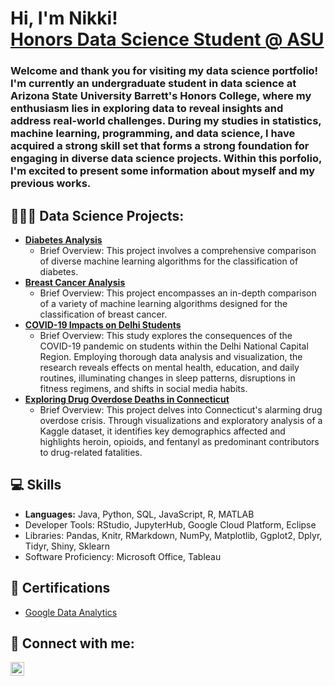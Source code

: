 <h1>Hi, I'm Nikki! <br/><a href="https://www.linkedin.com/in/nikki-la/">Honors Data Science Student @ ASU</a></h1>
<h3>Welcome and thank you for visiting my data science portfolio! I'm currently an undergraduate student in data science at Arizona State University Barrett's Honors College, where my enthusiasm lies in exploring data to reveal insights and address real-world challenges. During my studies in statistics, machine learning, programming, and data science, I have acquired a strong skill set that forms a strong foundation for engaging in diverse data science projects. Within this porfolio, I'm excited to present some information about myself and my previous works.</h3>

<h2>👩🏻‍💻 Data Science Projects:</h2>

- <b>[Diabetes Analysis](https://github.com/joshmadakor1/Algorithms-Practice)</b>
  - Brief Overview: This project involves a comprehensive comparison of diverse machine learning algorithms for the classification of diabetes.
- <b>[Breast Cancer Analysis](https://github.com/joshmadakor1/Algorithms-Practice)</b>
  - Brief Overview: This project encompasses an in-depth comparison of a variety of machine learning algorithms designed for the classification of breast cancer.
- <b>[COVID-19 Impacts on Delhi Students](https://github.com/joshmadakor1/Algorithms-Practice)</b>
  - Brief Overview: This study explores the consequences of the COVID-19 pandemic on students within the Delhi National Capital Region. Employing thorough data analysis and visualization, the research reveals effects on mental health, education, and daily routines, illuminating changes in sleep patterns, disruptions in fitness regimens, and shifts in social media habits.
- <b>[Exploring Drug Overdose Deaths in Connecticut](https://github.com/joshmadakor1/Algorithms-Practice)</b>
  - Brief Overview: This project delves into Connecticut's alarming drug overdose crisis. Through visualizations and exploratory analysis of a Kaggle dataset, it identifies key demographics affected and highlights heroin, opioids, and fentanyl as predominant contributors to drug-related fatalities. 

<h2>💻 Skills</h2>

- <b>Languages:</b> Java, Python, SQL, JavaScript, R, MATLAB
- Developer Tools: RStudio, JupyterHub, Google Cloud Platform, Eclipse
- Libraries: Pandas, Knitr, RMarkdown, NumPy, Matplotlib, Ggplot2, Dplyr, Tidyr, Shiny, Sklearn
- Software Proficiency: Microsoft Office, Tableau


<h2>📃 Certifications</h2>

- [Google Data Analytics](https://coursera.org/share/1f1a812034af7c6aa2ee9e14d497e532)

<h2> 🤳 Connect with me:</h2>

[<img align="left" alt="JoshMadakor | LinkedIn" width="22px" src="https://cdn.jsdelivr.net/npm/simple-icons@v3/icons/linkedin.svg" />][linkedin]

[linkedin]: https://linkedin.com/in/nikki-la

<!--
**joshmadakor1/joshmadakor1** is a ✨ _special_ ✨ repository because its `README.md` (this file) appears on your GitHub profile.

Here are some ideas to get you started:

- 🔭 I’m currently working on ...
- 🌱 I’m currently learning ...
- 👯 I’m looking to collaborate on ...
- 🤔 I’m looking for help with ...
- 💬 Ask me about ...
- 📫 How to reach me: ...
- 😄 Pronouns: ...
- ⚡ Fun fact: ...
-->
